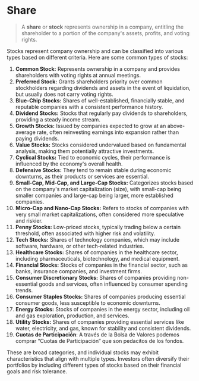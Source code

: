 # Share

> A **share** or **stock** represents ownership in a company, entitling the shareholder to a portion of the company's assets, profits, and voting rights.
> 

Stocks represent company ownership and can be classified into various types based on different criteria. Here are some common types of stocks:

1. **Common Stock:** Represents ownership in a company and provides shareholders with voting rights at annual meetings.
2. **Preferred Stock:** Grants shareholders priority over common stockholders regarding dividends and assets in the event of liquidation, but usually does not carry voting rights.
3. **Blue-Chip Stocks:** Shares of well-established, financially stable, and reputable companies with a consistent performance history.
4. **Dividend Stocks:** Stocks that regularly pay dividends to shareholders, providing a steady income stream.
5. **Growth Stocks:** Issued by companies expected to grow at an above-average rate, often reinvesting earnings into expansion rather than paying dividends.
6. **Value Stocks:** Stocks considered undervalued based on fundamental analysis, making them potentially attractive investments.
7. **Cyclical Stocks:** Tied to economic cycles, their performance is influenced by the economy's overall health.
8. **Defensive Stocks:** They tend to remain stable during economic downturns, as their products or services are essential.
9. **Small-Cap, Mid-Cap, and Large-Cap Stocks:** Categorizes stocks based on the company's market capitalization (size), with small-cap being smaller companies and large-cap being larger, more established companies.
10. **Micro-Cap and Nano-Cap Stocks:** Refers to stocks of companies with very small market capitalizations, often considered more speculative and riskier.
11. **Penny Stocks:** Low-priced stocks, typically trading below a certain threshold, often associated with higher risk and volatility.
12. **Tech Stocks:** Shares of technology companies, which may include software, hardware, or other tech-related industries.
13. **Healthcare Stocks:** Shares of companies in the healthcare sector, including pharmaceuticals, biotechnology, and medical equipment.
14. **Financial Stocks:** Stocks of companies in the financial sector, such as banks, insurance companies, and investment firms.
15. **Consumer Discretionary Stocks:** Shares of companies providing non-essential goods and services, often influenced by consumer spending trends.
16. **Consumer Staples Stocks:** Shares of companies producing essential consumer goods, less susceptible to economic downturns.
17. **Energy Stocks:** Stocks of companies in the energy sector, including oil and gas exploration, production, and services.
18. **Utility Stocks:** Shares of companies providing essential services like water, electricity, and gas, known for stability and consistent dividends.
19. **Cuotas de Participación**: A través de la Bolsa de Valores podemos comprar “Cuotas de Participación” que son pedacitos de los fondos.

These are broad categories, and individual stocks may exhibit characteristics that align with multiple types. Investors often diversify their portfolios by including different types of stocks based on their financial goals and risk tolerance.